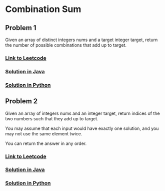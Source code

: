 # Combination Sum

## Problem 1

Given an array of distinct integers nums and a target integer target, 
return the number of possible combinations that add up to target.

### [Link to Leetcode](https://leetcode.com/problems/combination-sum-iv)
### [Solution in Java](Solution.java#L5)
### [Solution in Python](solution.py#L3)

## Problem 2

Given an array of integers nums and an integer target, return indices of the two numbers such that they add up to target.

You may assume that each input would have exactly one solution, and you may not use the same element twice.

You can return the answer in any order.

### [Link to Leetcode](https://leetcode.com/problems/two-sum/)
### [Solution in Java](Solution.java#L21)
### [Solution in Python](solution.py#L16)
